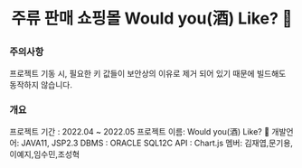 <h1><p align="center"> 주류 판매 쇼핑몰 Would you(酒) Like? 🍷</p></h1>


### 주의사항 
프로젝트 기동 시, 필요한 키 값들이 보안상의 이유로 제거 되어 있기 때문에 빌드해도 동작하지 않습니다.

### 개요
프로젝트 기간 : 2022.04 ~ 2022.05
프로젝트 이름: Would you(酒) Like? 🍷
개발언어: JAVA11, JSP2.3
DBMS : ORACLE SQL12C
API : Chart.js
멤버: 김재엽,문기용,이예지,임수민,조성혁







